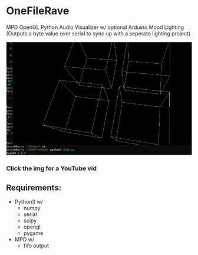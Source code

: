 # OneFileRave
MPD OpenGL Python Audio Visualizer w/ optional Arduino Mood Lighting
(Outputs a byte value over serial to sync up with a seperate lighting project)

[![Demo Video (plz click)](/thumb.jpg)](https://youtu.be/YWBLh3_UehM)
### Click the img for a YouTube vid


## Requirements:
* Python3 w/ 
  * numpy
  * serial
  * scipy
  * opengl
  * pygame
* MPD w/
  * fifo output
